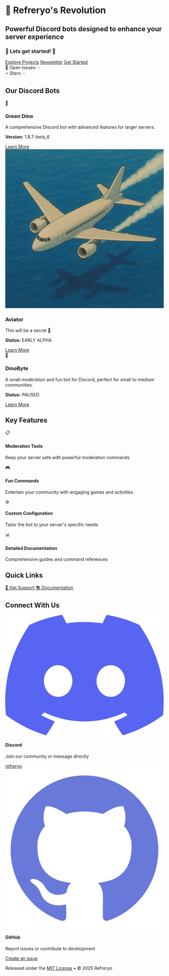 # <span class="dino-emoji">🦖</span> Refreryo's Revolution

<div class="intro-section">
  <h2 class="intro-title">Powerful Discord bots designed to enhance your server experience</h2>
  <h3 class="title">🦕 Lets get started! 🦖</h3>
  <div class="intro-actions">
    <a href="projects/" class="action-button primary-action">Explore Projects</a>
    <a href="changelogs/greendino-changelog/" class="action-button primary-action">Newsletter</a>
    <a href="docs/getting-started/" class="action-button primary-action">Get Started</a>
  </div>
  
  <div class="github-stats">
    <div class="stats-badge">
      <span class="stats-icon">🐛</span>
      <span class="stats-label">Open Issues:</span>
      <span class="stats-count">-</span>
    </div>
    <div class="stats-badge">
      <span class="stats-icon">⭐</span>
      <span class="stats-label">Stars:</span>
      <span class="stats-count">-</span>
    </div>
  </div>
</div>

## Our Discord Bots

<div class="bots-showcase">
  <div class="bot-card greendino">
    <div class="bot-icon">🦖</div>
    <div class="bot-content">
      <h3>Green Dino</h3>
      <p>A comprehensive Discord bot with advanced features for larger servers.</p>
      <p><strong>Version:</strong> <span class="badge stable">1.8.7-beta_6</span></p>
      <a href="projects/greendino/" class="bot-button">Learn More</a>
    </div>
  </div>
  
  <div class="bot-card aviator">
    <div class="bot-icon">
      <img src="assets/images/Aviator.png" alt="Aviator" class="bot-image">
    </div>
    <div class="bot-content">
      <h3>Aviator</h3>
      <p>This will be a secret 🤫</p>
      <p><strong>Status:</strong> <span class="badge early-alpha">EARLY ALPHA</span></p>
      <a href="projects/aviator/" class="bot-button">Learn More</a>
    </div>
  </div>
  
  <div class="bot-card dinobyte">
    <div class="bot-icon">🦕</div>
    <div class="bot-content">
      <h3>DinoByte</h3>
      <p>A small moderation and fun bot for Discord, perfect for small to medium communities.</p>
      <p><strong>Status:</strong> <span class="badge paused">PAUSED</span></p>
      <a href="projects/dinobyte/" class="bot-button">Learn More</a>
    </div>
  </div>
</div>

## Key Features

<div class="features-grid-2x2">
  <div class="feature-box">
    <div class="feature-icon">📋</div>
    <h4>Moderation Tools</h4>
    <p>Keep your server safe with powerful moderation commands</p>
  </div>
  
  <div class="feature-box">
    <div class="feature-icon">🎮</div>
    <h4>Fun Commands</h4>
    <p>Entertain your community with engaging games and activities</p>
  </div>
  
  <div class="feature-box">
    <div class="feature-icon">⚙️</div>
    <h4>Custom Configuration</h4>
    <p>Tailor the bot to your server's specific needs</p>
  </div>
  
  <div class="feature-box">
    <div class="feature-icon">📊</div>
    <h4>Detailed Documentation</h4>
    <p>Comprehensive guides and command references</p>
  </div>
</div>

## Quick Links

<div class="quick-links">
    <a href="support/" class="quick-link-button support">
    <span>🛟</span> Get Support
  </a>
  
  <a href="docs/getting-started/" class="quick-link-button docs">
    <span>📚</span> Documentation
  </a>
</div>

## Connect With Us

<div class="contact-section">
  <div class="contact-card discord">
    <div class="contact-icon">
      <img src="assets/images/discord.png" alt="Discord" class="contact-image">
    </div>
    <div class="contact-info">
      <h4>Discord</h4>
      <p>Join our community or message directly</p>
      <a href="https://discord.gg/JA8VnRttNU" class="contact-link">refreryo</a>
    </div>
  </div>
  
  <div class="contact-card github">
    <div class="contact-icon">
      <img src="assets/images/github.png" alt="GitHub" class="contact-image">
    </div>
    <div class="contact-info">
      <h4>GitHub</h4>
      <p>Report issues or contribute to development</p>
      <a href="https://github.com/Refreryo/refreryo-revolution/issues" class="contact-link">Create an issue</a>
    </div>
  </div>
</div>

<div class="footer-note">
  <p>Released under the <a href="license/">MIT License</a> • © 2025 Refreryo</p>
</div>